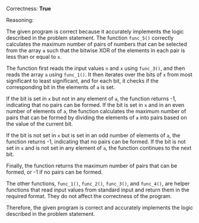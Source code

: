 Correctness: **True**

Reasoning: 

The given program is correct because it accurately implements the logic described in the problem statement. The function `func_5()` correctly calculates the maximum number of pairs of numbers that can be selected from the array `a` such that the bitwise XOR of the elements in each pair is less than or equal to `x`.

The function first reads the input values `n` and `x` using `func_3()`, and then reads the array `a` using `func_1()`. It then iterates over the bits of `x` from most significant to least significant, and for each bit, it checks if the corresponding bit in the elements of `a` is set.

If the bit is set in `x` but not in any element of `a`, the function returns -1, indicating that no pairs can be formed. If the bit is set in `x` and in an even number of elements of `a`, the function calculates the maximum number of pairs that can be formed by dividing the elements of `a` into pairs based on the value of the current bit.

If the bit is not set in `x` but is set in an odd number of elements of `a`, the function returns -1, indicating that no pairs can be formed. If the bit is not set in `x` and is not set in any element of `a`, the function continues to the next bit.

Finally, the function returns the maximum number of pairs that can be formed, or -1 if no pairs can be formed.

The other functions, `func_1()`, `func_2()`, `func_3()`, and `func_4()`, are helper functions that read input values from standard input and return them in the required format. They do not affect the correctness of the program.

Therefore, the given program is correct and accurately implements the logic described in the problem statement.